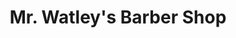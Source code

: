 ---
title: "Mr. Watley's Barber Shop"
url: /ware-shoals/mr-watleys-barber-shop/
shop: hairdresser
---